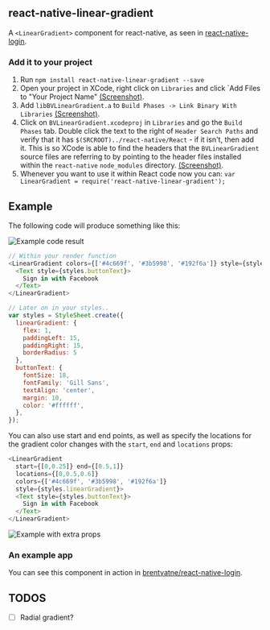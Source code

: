 ## react-native-linear-gradient

A `<LinearGradient>` component for react-native, as seen in
[react-native-login](https://github.com/brentvatne/react-native-login).

### Add it to your project

1. Run `npm install react-native-linear-gradient --save`
2. Open your project in XCode, right click on `Libraries` and click `Add
   Files to "Your Project Name" [(Screenshot)](http://url.brentvatne.ca/g9Wp).
3. Add `libBVLinearGradient.a` to `Build Phases -> Link Binary With Libraries`
   [(Screenshot)](http://url.brentvatne.ca/g9Wp).
4. Click on `BVLinearGradient.xcodeproj` in `Libraries` and go the `Build
   Phases` tab. Double click the text to the right of `Header Search
   Paths` and verify that it has `$(SRCROOT)../react-native/React` - if it
   isn't, then add it. This is so XCode is able to find the headers that
   the `BVLinearGradient` source files are referring to by pointing to the
   header files installed within the `react-native` `node_modules`
   directory. [(Screenshot)](http://url.brentvatne.ca/7wE0).
5. Whenever you want to use it within React code now you can: `var LinearGradient =
   require('react-native-linear-gradient');`

## Example

The following code will produce something like this:

![Example code result](https://raw.githubusercontent.com/brentvatne/react-native-linear-gradient/master/example.png)

```javascript
// Within your render function
<LinearGradient colors={['#4c669f', '#3b5998', '#192f6a']} style={styles.linearGradient}>
  <Text style={styles.buttonText}>
    Sign in with Facebook
  </Text>
</LinearGradient>

// Later on in your styles..
var styles = StyleSheet.create({
  linearGradient: {
    flex: 1,
    paddingLeft: 15,
    paddingRight: 15,
    borderRadius: 5
  },
  buttonText: {
    fontSize: 18,
    fontFamily: 'Gill Sans',
    textAlign: 'center',
    margin: 10,
    color: '#ffffff',
  },
});
```

You can also use start and end points, as well as specify the locations
for the gradient color changes with the `start`, `end` and `locations`
props:

```javascript
<LinearGradient
  start={[0,0.25]} end={[0.5,1]}
  locations={[0,0.5,0.6]}
  colors={['#4c669f', '#3b5998', '#192f6a']}
  style={styles.linearGradient}>
  <Text style={styles.buttonText}>
    Sign in with Facebook
  </Text>
</LinearGradient>
```

![Example with extra props](https://raw.githubusercontent.com/brentvatne/react-native-linear-gradient/master/example-other-props.png)

### An example app
You can see this component in action in [brentvatne/react-native-login](https://github.com/brentvatne/react-native-login/blob/master/index.ios.js).

## TODOS

- [ ] Radial gradient?
